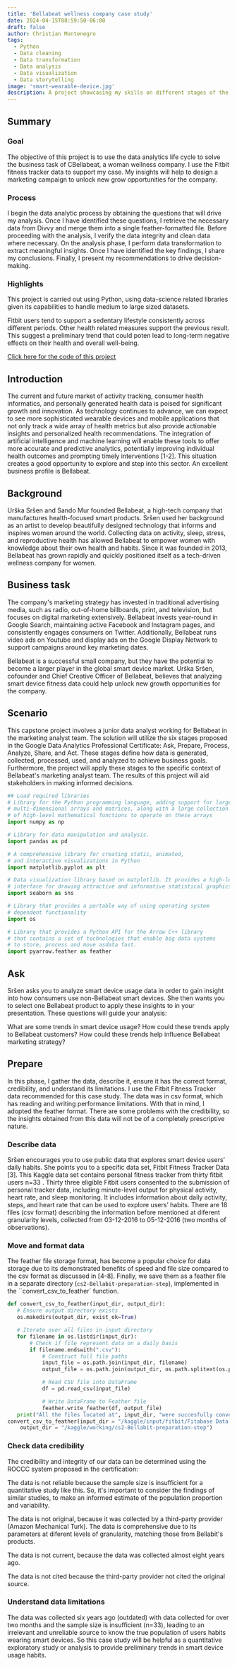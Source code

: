 ```yaml
---
title: 'Bellabeat wellness company case study'
date: 2024-04-15T08:59:50-06:00
draft: false
author: Christian Montenegro
tags:
  - Python
  - Data cleaning
  - Data transformation
  - Data analysis
  - Data visualization
  - Data storytelling
image: 'smart-wearable-device.jpg'
description: A project showcasing my skills on different stages of the data analytics life cycle.
---
```


## Summary

### Goal

The objective of this project is to use the data analytics life cycle to solve the business task of CBellabeat, a woman wellness company. I use the Fitbit fitness tracker data to support my case. My insights will help to design a marketing campaign to unlock new grow opportunities for the company.


### Process

I begin the data analytic process by obtaining the questions that will drive my analysis. Once I have identified these questions, I retrieve the necessary data from Divvy and merge them into a single feather-formatted file. Before proceeding with the analysis, I verify the data integrity and clean data where necessary. On the analysis phase, I perform data transformation to extract meaningful insights. Once I have identified the key findings, I share my conclusions. Finally, I present my recommendations to drive decision-making.



### Highlights

This project is carried out using Python, using data-science related libraries given its capabilities to handle medium to large sized datasets.

Fitbit users tend to support a sedentary lifestyle consistently across different periods. Other health related measures support the previous result. This suggest a preliminary trend that could poten
 lead to long-term negative effects on their health and overall well-being.

[Click here for the code of this project](https://www.kaggle.com/code/christianmontenegro/bellabeat-case-study)

## Introduction

The current and future market of activity tracking, consumer health informatics, and personally generated health data is poised for significant growth and innovation. As technology continues to advance, we can expect to see more sophisticated wearable devices and mobile applications that not only track a wide array of health metrics but also provide actionable insights and personalized health recommendations. The integration of artificial intelligence and machine learning will enable these tools to offer more accurate and predictive analytics, potentially improving individual health outcomes and prompting timely interventions [1-2]. This situation creates a good opportunity to explore and step into this sector. An excellent business profile is Bellabeat.

## Background

Urška Sršen and Sando Mur founded Bellabeat, a high-tech company that manufactures health-focused smart products. Sršen used her background as an artist to develop beautifully designed technology that informs and inspires women around the world. Collecting data on activity, sleep, stress, and reproductive health has allowed Bellabeat to empower women with knowledge about their own health and habits. Since it was founded in 2013, Bellabeat has grown rapidly and quickly positioned itself as a tech-driven wellness company for women.

## Business task

The company's marketing strategy has invested in traditional advertising media, such as radio, out-of-home billboards, print, and television, but focuses on digital marketing extensively. Bellabeat invests year-round in Google Search, maintaining active Facebook and Instagram pages, and consistently engages consumers on Twitter. Additionally, Bellabeat runs video ads on Youtube and display ads on the Google Display Network to support campaigns around key marketing dates.

Bellabeat is a successful small company, but they have the potential to become a larger player in the global smart device market. Urška Sršen, cofounder and Chief Creative Officer of Bellabeat, believes that analyzing smart device fitness data could help unlock new growth opportunities for the company.

## Scenario

This capstone project involves a junior data analyst working for Bellabeat in the marketing analyst team. The solution will utilize the six stages proposed in the Google Data Analytics Professional Certificate: Ask, Prepare, Process, Analyze, Share, and Act. These stages define how data is generated, collected, processed, used, and analyzed to achieve business goals. Furthermore, the project will apply these stages to the specific context of Bellabeat's marketing analyst team. The results of this project will aid stakeholders in making informed decisions.
```python
## Load required libraries
# Library for the Python programming language, adding support for large,
# multi-dimensional arrays and matrices, along with a large collection
# of high-level mathematical functions to operate on these arrays
import numpy as np

# Library for data manipulation and analysis.
import pandas as pd

# A comprehensive library for creating static, animated,
# and interactive visualizations in Python
import matplotlib.pyplot as plt

# Data visualization library based on matplotlib. It provides a high-level
# interface for drawing attractive and informative statistical graphics.
import seaborn as sns

# Library that provides a portable way of using operating system
# dependent functionality
import os

# Library that provides a Python API for the Arrow C++ library
# that contains a set of technologies that enable big data systems
# to store, process and move asdata fast.
import pyarrow.feather as feather
```
## Ask

Sršen asks you to analyze smart device usage data in order to gain insight into how consumers use non-Bellabeat smart devices. She then wants you to select one Bellabeat product to apply these insights to in your presentation. These questions will guide your analysis:

What are some trends in smart device usage?
How could these trends apply to Bellabeat customers?
How could these trends help influence Bellabeat marketing strategy?

## Prepare

In this phase, I gather the data, describe it, ensure it has the correct format, credibility, and understand its limitations. I use the Fitbit Fitness Tracker data recommended for this case study. The data was in csv format, which has reading and writing performance limitations. With that in mind, I adopted the feather format. There are some problems with the credibility, so the insights obtained from this data will not be of a completely prescriptive nature.

### Describe data

Sršen encourages you to use public data that explores smart device users’ daily habits. She points you to a specific data set, Fitbit Fitness Tracker Data [3]. This Kaggle data set contains personal fitness tracker from thirty fitbit users n=33
. Thirty three eligible Fitbit users consented to the submission of personal tracker data, including minute-level output for physical activity, heart rate, and sleep monitoring. It includes information about daily activity, steps, and heart rate that can be used to explore users’ habits. There are 18 files (csv format) describing the information before mentioned at diferent granularity levels, collected from 03-12-2016 to 05-12-2016 (two months of observations).

### Move and format data

The feather file storage format, has become a popular choice for data storage due to its demonstrated benefits of speed and file size compared to the csv format as discussed in [4-8]. Finally, we save them as a feather file in a separate directory (`cs2-Bellabit-preparation-step`), implemented in the ``convert_csv_to_feather` function.
```python
def convert_csv_to_feather(input_dir, output_dir):
   # Ensure output directory exists
   os.makedirs(output_dir, exist_ok=True)

   # Iterate over all files in input directory
   for filename in os.listdir(input_dir):
       # Check if file represent data on a daily basis
       if filename.endswith(".csv"):
           # Construct full file paths
           input_file = os.path.join(input_dir, filename)
           output_file = os.path.join(output_dir, os.path.splitext(os.path.basename(filename))[0] + '.ftr')

           # Read CSV file into DataFrame
           df = pd.read_csv(input_file)

           # Write DataFrame to Feather file
           feather.write_feather(df, output_file)
   print("All the files located at", input_dir, "were succesfully convert to feather format" )
convert_csv_to_feather(input_dir = "/kaggle/input/fitbit/Fitabase Data 4.12.16-5.12.16/",
    output_dir = "/kaggle/working/cs2-Bellabit-preparation-step")
```
### Check data credibility

The credibility and integrity of our data can be determined using the ROCCC system proposed in the certification:

The data is not reliable because the sample size is insufficient for a quantitative study like this. So, it's important to consider the findings of similar studies, to make an informed estimate of the population proportion and variability.

The data is not original, because it was collected by a third-party provider (Amazon Mechanical Turk).
The data is comprehensive due to its parameters at diferent levels of granularity, matching those from Bellabit's products.

The data is not current, because the data was collected almost eight years ago.

The data is not cited because the third-party provider not cited the original source.

### Understand data limitations

The data was collected six years ago (outdated) with data collected for over two months and the sample size is insufficient (n=33), leading to an irrelevant and unreliable source to know the true population of users habits wearing smart devices. So this case study will be helpful as a quantitative exploratory study or analysis to provide preliminary trends in smart device usage habits.
